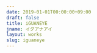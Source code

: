 ```yaml
---
date: 2019-01-01T00:00:00+09:00
draft: false
title: iGUANEYE
jname: イグアナアイ
layout: works
slug: iguaneye
---
```

